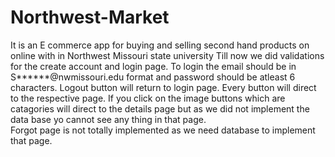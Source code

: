 # Northwest-Market
It is an E commerce app for buying and selling second hand products on online with in Northwest Missouri state university
Till now we did validations for the create account and  login page.
To login the email should be in S******@nwmissouri.edu format and password should be atleast 6 characters.
Logout button will return to login page.
Every button will direct to the respective page.
If you click on the image buttons which are catagories will direct to the details page but as we did not implement the data base yo cannot see any thing in that page.  
Forgot page is not totally implemented as we need database to implement that page.